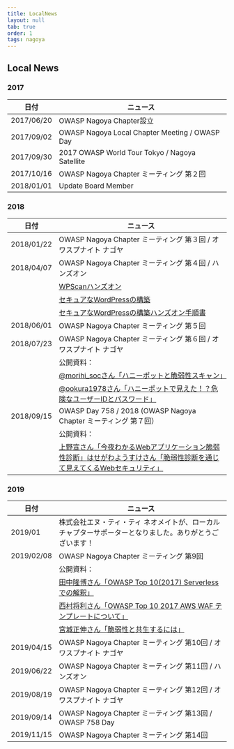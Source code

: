 ```yaml
---
title: LocalNews
layout: null
tab: true
order: 1
tags: nagoya
---
```


## Local News

### 2017
|日付|ニュース|
|---|---|
|2017/06/20|OWASP Nagoya Chapter設立|
|2017/09/02|OWASP Nagoya Local Chapter Meeting / OWASP Day|
|2017/09/30|2017 OWASP World Tour Tokyo / Nagoya Satellite|
|2017/10/16|OWASP Nagoya Chapter ミーティング 第２回|
|2018/01/01|Update Board Member|

### 2018
|日付|ニュース|
|---|---|
|2018/01/22|OWASP Nagoya Chapter ミーティング 第３回 / オワスプナイト ナゴヤ|
|2018/04/07|OWASP Nagoya Chapter ミーティング 第４回 / ハンズオン|
| | [WPScanハンズオン](https://www.slideshare.net/owaspnagoya/wpscanwordpress)|
| | [セキュアなWordPressの構築](https://www.slideshare.net/owaspnagoya/owasp-wordpress-wordpress)|
| | [セキュアなWordPressの構築ハンズオン手順書](https://www.slideshare.net/owaspnagoya/owasp-wordpress-wordpress-95391444)|
|2018/06/01|OWASP Nagoya Chapter ミーティング 第５回|
|2018/07/23|OWASP Nagoya Chapter ミーティング 第６回 / オワスプナイト ナゴヤ|
| |  公開資料：|
| | [@morihi_socさん「ハニーポットと脆弱性スキャン」](https://speakerdeck.com/morihi_soc/hanipotutotocui-ruo-xing-sukiyan)|
| | [@ookura1978さん「ハニーポットで見えた！？危険なユーザーIDとパスワード」](https://speakerdeck.com/okura/owasupunaitonagoya-number-2-ltzi-liao)|
|2018/09/15|OWASP Day 758 / 2018 (OWASP Nagoya Chapter ミーティング 第７回）|
| |公開資料：|
| | [上野宣さん「今夜わかるWebアプリケーション脆弱性診断」](https://www.slideshare.net/uenosen/web-owasp-day-758-2018-114646917)[はせがわようすけさん「脆弱性診断を通じて見えてくるWebセキュリティ」](https://speakerdeck.com/hasegawayosuke/cui-ruo-xing-zhen-duan-wotong-zitejian-etekuruwebsekiyuritei)

### 2019
|日付|ニュース|
|---|---|
|2019/01|株式会社エヌ・ティ・ティ ネオメイトが、ローカルチャプターサポーターとなりました。ありがとうございます！||2019/02/02|MINI Hardening & OWASP 名古屋|
|2019/02/08|OWASP Nagoya Chapter ミーティング 第9回
| | 公開資料：|
| |  [田中隆博さん「OWASP Top 10(2017) Serverlessでの解釈」](https://www.slideshare.net/TakahiroTanaka/owasp-top-10-serverless)|
| | [西村将利さん「OWASP Top 10 2017 AWS WAF テンプレートについて」](https://www.slideshare.net/owaspnagoya/owasp-top10-2017-aws-waf-20190208)|
| | [宮城正伸さん「脆弱性と共生するには」](https://www.slideshare.net/owaspnagoya/20190208vulnstudy)|
|2019/04/15|OWASP Nagoya Chapter ミーティング 第10回 / オワスプナイト ナゴヤ|
|2019/06/22|OWASP Nagoya Chapter ミーティング 第11回 / ハンズオン|
|2019/08/19|OWASP Nagoya Chapter ミーティング 第12回 / オワスプナイト ナゴヤ|
|2019/09/14|OWASP Nagoya Chapter ミーティング 第13回 / OWASP 758 Day|
|2019/11/15|OWASP Nagoya Chapter ミーティング 第14回|

